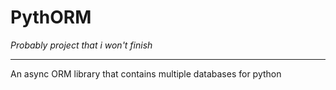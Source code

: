 # PythORM
*Probably project that i won't finish*
<hr>

An async ORM library that contains multiple databases for python

